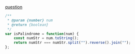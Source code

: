 [question](https://leetcode.com/problems/palindrome-number/)

```js
/**
 * @param {number} num
 * @return {boolean}
 */
var isPalindrome = function(num) {
    const numStr = num.toString();
    return numStr === numStr.split("").reverse().join("");
};
```
